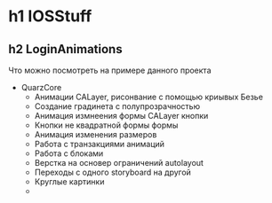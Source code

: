 # h1 IOSStuff

## h2 LoginAnimations
Что можно посмотреть на примере данного проекта
* QuarzCore
  * Анимации CALayer, рисонвание с помощью криывых Безье
  * Создание градинета с полупрозрачностью
  * Анимация измнеения формы CALayer кнопки
  * Кнопки не квадратной формы формы
  * Анимация изменения размеров
  * Работа с транзакциями анимаций
  * Работа с блоками
  * Верстка на основер ограничений autolayout
  * Переходы с одного storyboard на другой
  * Круглые картинки
  * 
